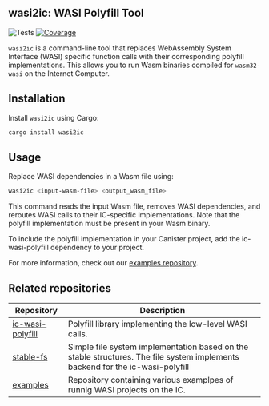 


## wasi2ic: WASI Polyfill Tool

![Tests](https://github.com/wasm-forge/wasi2ic/actions/workflows/rust.yml/badge.svg?event=push)
[![Coverage](https://codecov.io/gh/wasm-forge/wasi2ic/graph/badge.svg?token=XE48Z6JSYS)](https://codecov.io/gh/wasm-forge/wasi2ic)

`wasi2ic` is a command-line tool that replaces WebAssembly System Interface (WASI) specific function calls with their 
corresponding polyfill implementations. This allows you to run Wasm binaries compiled for `wasm32-wasi` on the Internet 
Computer.

## Installation

Install `wasi2ic` using Cargo:

```bash
cargo install wasi2ic
```

## Usage

Replace WASI dependencies in a Wasm file using:

```bash
wasi2ic <input-wasm-file> <output_wasm_file>
```

This command reads the input Wasm file, removes WASI dependencies, and reroutes WASI calls to their IC-specific 
implementations. Note that the polyfill implementation must be present in your Wasm binary.

To include the polyfill implementation in your Canister project, add the ic-wasi-polyfill dependency to your project.

For more information, check out our [examples repository](https://github.com/wasm-forge/examples).


## Related repositories


| Repository                                    |  Description                  | 
| --------------------------------------------- | ----------------------------- |
| [ic-wasi-polyfill](https://github.com/wasm-forge/ic-wasi-polyfill) | Polyfill library implementing the low-level WASI calls. |
| [stable-fs](https://github.com/wasm-forge/stable-fs) | Simple file system implementation based on the stable structures. The file system implements backend for the ic-wasi-polyfill |
| [examples](https://github.com/wasm-forge/examples) | Repository containing various examplpes of runnig WASI projects on the IC. |
